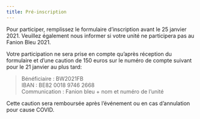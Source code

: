 ```yaml
---
title: Pré-inscription
---
```

Pour participer, remplissez le formulaire d’inscription avant le 25 janvier 2021.
Veuillez également nous informer si votre unité ne participera pas au Fanion Bleu 2021.

Votre participation ne sera prise en compte qu’après réception du formulaire et d’une caution de 150 euros
sur le numéro de compte suivant pour le 21 janvier au plus tard:

> Bénéficiaire : BW2021FB  
> IBAN : BE82 0018 9746 2668  
> Communication : Fanion bleu + nom et numéro de l’unité

Cette caution sera remboursée après l’événement ou en cas d’annulation pour cause COVID.
